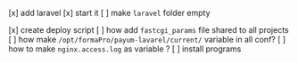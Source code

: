 [x] add laravel
[x] start it
[ ] make `laravel` folder empty

[x] create deploy script
[ ] how add `fastcgi_params` file shared to all projects
[ ] how make `/opt/formaPro/payum-lavarel/current/` variable in all conf?
[ ] how to make `nginx.access.log` as variable ?
[ ] install programs
